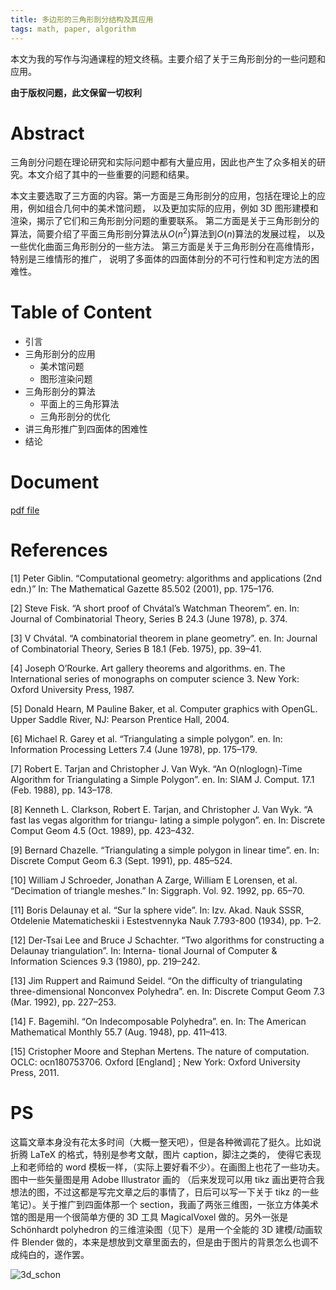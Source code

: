 ```yaml
---
title: 多边形的三角形剖分结构及其应用
tags: math, paper, algorithm
---
```


本文为我的写作与沟通课程的短文终稿。主要介绍了关于三角形剖分的一些问题和应用。

**由于版权问题，此文保留一切权利**

# Abstract
三角剖分问题在理论研究和实际问题中都有大量应用，因此也产生了众多相关的研究。本文介绍了其中的一些重要的问题和结果。

本文主要选取了三方面的内容。第一方面是三角形剖分的应用，包括在理论上的应用，例如组合几何中的美术馆问题，
以及更加实际的应用，例如 3D 图形建模和渲染，揭示了它们和三角形剖分问题的重要联系。
第二方面是关于三角形剖分的算法，简要介绍了平面三角形剖分算法从$O(n^2)$算法到$O(n)$算法的发展过程，
以及一些优化曲面三角形剖分的一些方法。 第三方面是关于三角形剖分在高维情形，特别是三维情形的推广，
说明了多面体的四面体剖分的不可行性和判定方法的困难性。

# Table of Content
- 引言
- 三角形剖分的应用
  - 美术馆问题
  - 图形渲染问题
- 三角形剖分的算法
  - 平面上的三角形算法
  - 三角形剖分的优化
- 讲三角形推广到四面体的困难性
- 结论
  

# Document
[pdf file](/assets/doc/art-gallary.pdf)

# References
[1] Peter Giblin. “Computational geometry: algorithms and applications (2nd edn.)” In: The Mathematical Gazette
85.502 (2001), pp. 175–176.

[2] Steve Fisk. “A short proof of Chvátal’s Watchman Theorem”. en. In: Journal of Combinatorial Theory, Series
B 24.3 (June 1978), p. 374.

[3] V Chvátal. “A combinatorial theorem in plane geometry”. en. In: Journal of Combinatorial Theory, Series B
18.1 (Feb. 1975), pp. 39–41.

[4] Joseph O’Rourke. Art gallery theorems and algorithms. en. The International series of monographs on computer
science 3. New York: Oxford University Press, 1987.

[5] Donald Hearn, M Pauline Baker, et al. Computer graphics with OpenGL. Upper Saddle River, NJ: Pearson
Prentice Hall, 2004.

[6] Michael R. Garey et al. “Triangulating a simple polygon”. en. In: Information Processing Letters 7.4 (June
1978), pp. 175–179.

[7] Robert E. Tarjan and Christopher J. Van Wyk. “An O(nloglogn)-Time Algorithm for Triangulating a Simple
Polygon”. en. In: SIAM J. Comput. 17.1 (Feb. 1988), pp. 143–178.

[8] Kenneth L. Clarkson, Robert E. Tarjan, and Christopher J. Van Wyk. “A fast las vegas algorithm for triangu-
lating a simple polygon”. en. In: Discrete Comput Geom 4.5 (Oct. 1989), pp. 423–432.

[9] Bernard Chazelle. “Triangulating a simple polygon in linear time”. en. In: Discrete Comput Geom 6.3 (Sept.
1991), pp. 485–524.

[10] William J Schroeder, Jonathan A Zarge, William E Lorensen, et al. “Decimation of triangle meshes.” In:
Siggraph. Vol. 92. 1992, pp. 65–70.

[11] Boris Delaunay et al. “Sur la sphere vide”. In: Izv. Akad. Nauk SSSR, Otdelenie Matematicheskii i Estestvennyka
Nauk 7.793-800 (1934), pp. 1–2.

[12] Der-Tsai Lee and Bruce J Schachter. “Two algorithms for constructing a Delaunay triangulation”. In: Interna-
tional Journal of Computer & Information Sciences 9.3 (1980), pp. 219–242.

[13] Jim Ruppert and Raimund Seidel. “On the difficulty of triangulating three-dimensional Nonconvex Polyhedra”.
en. In: Discrete Comput Geom 7.3 (Mar. 1992), pp. 227–253.

[14] F. Bagemihl. “On Indecomposable Polyhedra”. en. In: The American Mathematical Monthly 55.7 (Aug. 1948),
pp. 411–413.

[15] Cristopher Moore and Stephan Mertens. The nature of computation. OCLC: ocn180753706. Oxford [England]
; New York: Oxford University Press, 2011.

# PS
这篇文章本身没有花太多时间（大概一整天吧），但是各种微调花了挺久。比如说折腾 LaTeX 的格式，特别是参考文献，图片 caption，脚注之类的，
使得它表现上和老师给的 word 模板一样，（实际上要好看不少）。在画图上也花了一些功夫。图中一些矢量图是用 Adobe Illustrator 画的
（后来发现可以用 tikz 画出更符合我想法的图，不过这都是写完文章之后的事情了，日后可以写一下关于 tikz 的一些笔记）。关于推广到四面体那一个
section，我画了两张三维图，一张立方体美术馆的图是用一个很简单方便的 3D 工具 MagicalVoxel 做的。另外一张是 Schönhardt polyhedron
的三维渲染图（见下）是用一个全能的 3D 建模/动画软件 Blender 做的，本来是想放到文章里面去的，但是由于图片的背景怎么也调不成纯白的，遂作罢。

![3d_schon](https://i.loli.net/2019/11/17/XWqSrvPaziMeGuc.jpg)